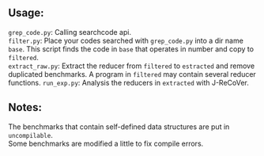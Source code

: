 ## Usage:
```grep_code.py```: Calling searchcode api.   
```filter.py```: Place your codes searched with ```grep_code.py```
into a dir name ```base```. This script finds the code in ```base```
that operates in number and copy to ```filtered```.   
```extract_raw.py```: Extract the reducer from ```filtered``` to
```estracted``` and remove duplicated benchmarks. A program in 
```filtered``` may contain several reducer functions.
```run_exp.py```: Analysis the reducers in ```extracted``` with
J-ReCoVer.


## Notes:   
The benchmarks that contain self-defined data structures are put in ```uncompilable```.   
Some benchmarks are modified a little to fix compile errors.
